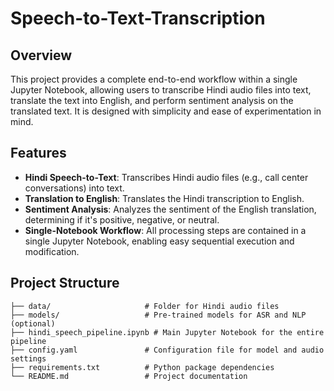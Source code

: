 # Speech-to-Text-Transcription

## Overview

This project provides a complete end-to-end workflow within a single Jupyter Notebook, allowing users to transcribe Hindi audio files into text, translate the text into English, and perform sentiment analysis on the translated text. It is designed with simplicity and ease of experimentation in mind.

## Features

- **Hindi Speech-to-Text**: Transcribes Hindi audio files (e.g., call center conversations) into text.
- **Translation to English**: Translates the Hindi transcription to English.
- **Sentiment Analysis**: Analyzes the sentiment of the English translation, determining if it's positive, negative, or neutral.
- **Single-Notebook Workflow**: All processing steps are contained in a single Jupyter Notebook, enabling easy sequential execution and modification.

## Project Structure

```plaintext
├── data/                     # Folder for Hindi audio files
├── models/                   # Pre-trained models for ASR and NLP (optional)
├── hindi_speech_pipeline.ipynb # Main Jupyter Notebook for the entire pipeline
├── config.yaml               # Configuration file for model and audio settings
├── requirements.txt          # Python package dependencies
└── README.md                 # Project documentation
